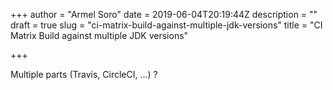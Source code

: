 +++
author = "Armel Soro"
date = 2019-06-04T20:19:44Z
description = ""
draft = true
slug = "ci-matrix-build-against-multiple-jdk-versions"
title = "CI Matrix Build against multiple JDK versions"

+++


Multiple parts (Travis, CircleCI, ...) ?

